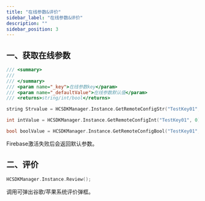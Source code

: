 ```yaml
---
title: "在线参数&评价"
sidebar_label: "在线参数&评价"
description: ""
sidebar_position: 3
---
```


## 一、获取在线参数
```c
/// <summary>
/// 
/// </summary>
/// <param name="_key">在线参数key</param>
/// <param name="_defaultValue">在线参数默认值</param>
/// <returns>string/int/bool</returns>

string Strvalue = HCSDKManager.Instance.GetRemoteConfigStr("TestKey01","defaultStringValue");

int intValue = HCSDKManager.Instance.GetRemoteConfigInt("TestKey01", 0);

bool boolValue = HCSDKManager.Instance.GetRemoteConfigBool("TestKey01", false);
```
Firebase激活失败后会返回默认参数。

## 二、评价

```c
HCSDKManager.Instance.Review();
```
调用可弹出谷歌/苹果系统评价弹框。
